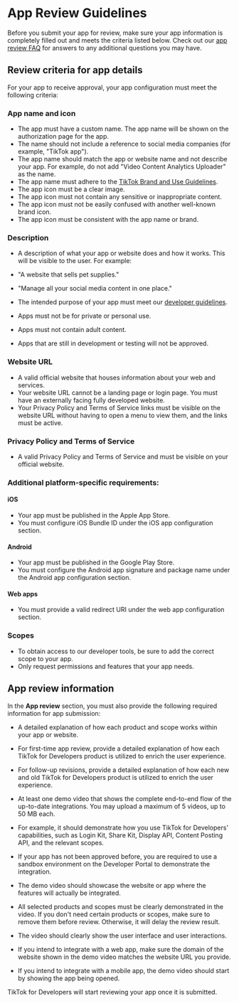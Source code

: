 App Review Guidelines
=====================

Before you submit your app for review, make sure your app information is completely filled out and meets the criteria listed below. Check out our [app review FAQ](https://developers.tiktok.com/doc/getting-started-faq) for answers to any additional questions you may have.

Review criteria for app details
-------------------------------

For your app to receive approval, your app configuration must meet the following criteria:

### App name and icon

* The app must have a custom name. The app name will be shown on the authorization page for the app.
* The name should not include a reference to social media companies (for example, "TikTok app").
* The app name should match the app or website name and not describe your app. For example, do not add "Video Content Analytics Uploader" as the name.
* The app name must adhere to the [TikTok Brand and Use Guidelines](https://tiktokbrandbook.com/d/HhXfjVK1Poj9/legal).
* The app icon must be a clear image.
* The app icon must not contain any sensitive or inappropriate content.
* The app icon must not be easily confused with another well-known brand icon.
* The app icon must be consistent with the app name or brand.

### Description

* A description of what your app or website does and how it works. This will be visible to the user. For example:

* "A website that sells pet supplies."
* "Manage all your social media content in one place."

* The intended purpose of your app must meet our [developer guidelines](https://developers.tiktok.com/doc/our-guidelines-developer-guidelines).
* Apps must not be for private or personal use.
* Apps must not contain adult content.
* Apps that are still in development or testing will not be approved.

### Website URL

* A valid official website that houses information about your web and services.
* Your website URL cannot be a landing page or login page. You must have an externally facing fully developed website.
* Your Privacy Policy and Terms of Service links must be visible on the website URL without having to open a menu to view them, and the links must be active.

### Privacy Policy and Terms of Service

* A valid Privacy Policy and Terms of Service and must be visible on your official website.

### Additional platform-specific requirements:

#### iOS

* Your app must be published in the Apple App Store.
* You must configure iOS Bundle ID under the iOS app configuration section.

#### Android

* Your app must be published in the Google Play Store.
* You must configure the Android app signature and package name under the Android app configuration section.

#### Web apps

* You must provide a valid redirect URI under the web app configuration section.

### Scopes

* To obtain access to our developer tools, be sure to add the correct scope to your app.
* Only request permissions and features that your app needs.

App review information
----------------------

In the **App review** section, you must also provide the following required information for app submission:

* A detailed explanation of how each product and scope works within your app or website.

* For first-time app review, provide a detailed explanation of how each TikTok for Developers product is utilized to enrich the user experience.
* For follow-up revisions, provide a detailed explanation of how each new and old TikTok for Developers product is utilized to enrich the user experience.

* At least one demo video that shows the complete end-to-end flow of the up-to-date integrations. You may upload a maximum of 5 videos, up to 50 MB each.

* For example, it should demonstrate how you use TikTok for Developers' capabilities, such as Login Kit, Share Kit, Display API, Content Posting API, and the relevant scopes.
* If your app has not been approved before, you are required to use a sandbox environment on the Developer Portal to demonstrate the integration.
* The demo video should showcase the website or app where the features will actually be integrated.
* All selected products and scopes must be clearly demonstrated in the video. If you don't need certain products or scopes, make sure to remove them before review. Otherwise, it will delay the review result.
* The video should clearly show the user interface and user interactions.
* If you intend to integrate with a web app, make sure the domain of the website shown in the demo video matches the website URL you provide.
* If you intend to integrate with a mobile app, the demo video should start by showing the app being opened.

TikTok for Developers will start reviewing your app once it is submitted.